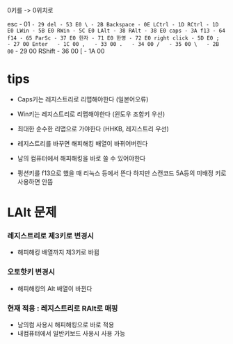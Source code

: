 0키를 -> 0위치로

esc - 01
` - 29
del - 53 E0
\ - 2B
Backspace - 0E
LCtrl - 1D
RCtrl - 1D E0
LWin - 5B E0
RWin - 5C E0
LAlt - 38
RAlt - 38 E0
caps - 3A
f13 - 64
f14 - 65
ParSc - 37 E0
한자 - 71 E0
한영 - 72 E0
right click - 5D E0
;	- 27 00
Enter	- 1C 00
,	- 33 00
.	- 34 00
/	- 35 00
\   - 2B 00
`   - 29 00
RShift	- 36 00
[	- 1A 00


# tips

 - Caps키는 레지스트리로 리맵해야한다 (일본어오류)
 - Win키는 레지스트리로 리맵해야한다 (윈도우 조합키 우선)

 - 최대한 순수한 리맵으로 가야한다 (HHKB, 레지스트리 우선)

 - 레지스트리를 바꾸면 해피해킹 배열이 바뀌어버린다
 - 남의 컴퓨터에서 해피해킹을 바로 쓸 수 있어야한다

 - 펑션키를 f13으로 했을 때 리눅스 등에서 뜬다
 하지만 스캔코드 5A등의 미배정 키로 사용하면 안뜸


# LAlt 문제
### 레지스트리로 제3키로 변경시
  - 해피해킹 배열까지 제3키로 바뀜
### 오토핫키 변경시
  - 해피해킹의 Alt 배열이 바뀐다
### 현재 적용 : 레지스트리로 RAlt로 매핑
  - 남의컴 사용시 해피해킹으로 바로 적용
  - 내컴퓨터에서 일반키보드 사용시 사용 가능


